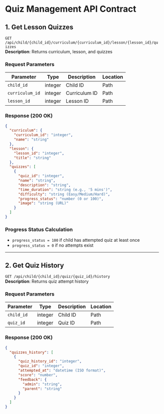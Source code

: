 # Quiz Management API Contract

## 1. Get Lesson Quizzes

`GET /api/child/{child_id}/curriculum/{curriculum_id}/lesson/{lesson_id}/quizzes`  
**Description**: Returns curriculum, lesson, and quizzes

### Request Parameters

| Parameter       | Type    | Description   | Location |
| --------------- | ------- | ------------- | -------- |
| `child_id`      | integer | Child ID      | Path     |
| `curriculum_id` | integer | Curriculum ID | Path     |
| `lesson_id`     | integer | Lesson ID     | Path     |

### Response (200 OK)

```json
{
  "curriculum": {
    "curriculum_id": "integer",
    "name": "string"
  },
  "lesson": {
    "lesson_id": "integer",
    "title": "string"
  },
  "quizzes": [
    {
      "quiz_id": "integer",
      "name": "string",
      "description": "string",
      "time_duration": "string (e.g., '5 mins')",
      "difficulty": "string (Easy/Medium/Hard)",
      "progress_status": "number (0 or 100)",
      "image": "string (URL)"
    }
  ]
}
```

### Progress Status Calculation

- `progress_status = 100` if child has attempted quiz at least once
- `progress_status = 0` if no attempts exist

---

## 2. Get Quiz History

`GET /api/child/{child_id}/quiz/{quiz_id}/history`  
**Description**: Returns quiz attempt history

### Request Parameters

| Parameter  | Type    | Description | Location |
| ---------- | ------- | ----------- | -------- |
| `child_id` | integer | Child ID    | Path     |
| `quiz_id`  | integer | Quiz ID     | Path     |

### Response (200 OK)

```json
{
  "quizzes_history": [
    {
      "quiz_history_id": "integer",
      "quiz_id": "integer",
      "attempted_at": "datetime (ISO format)",
      "score": "number",
      "feedback": {
        "admin": "string",
        "parent": "string"
      }
    }
  ]
}
```
